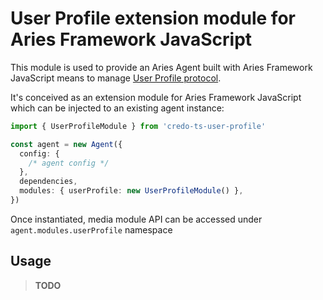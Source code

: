 # User Profile extension module for Aries Framework JavaScript

This module is used to provide an Aries Agent built with Aries Framework JavaScript means to manage [User Profile protocol](https://github.com/2060-io/aries-rfcs/tree/feature/user-profile/features/xxxx-user-profile).

It's conceived as an extension module for Aries Framework JavaScript which can be injected to an existing agent instance:

```ts
import { UserProfileModule } from 'credo-ts-user-profile'

const agent = new Agent({
  config: {
    /* agent config */
  },
  dependencies,
  modules: { userProfile: new UserProfileModule() },
})
```

Once instantiated, media module API can be accessed under `agent.modules.userProfile` namespace

## Usage

> **TODO**
